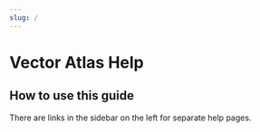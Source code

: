 ```yaml
---
slug: /
---
```


# Vector Atlas Help

## How to use this guide
There are links in the sidebar on the left for separate help pages.
